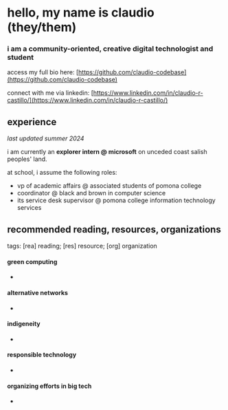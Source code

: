 # hello, my name is claudio (they/them)
### i am a community-oriented, creative digital technologist and student
access my full bio here: [https://github.com/claudio-codebase](https://github.com/claudio-codebase)

connect with me via linkedin: [https://www.linkedin.com/in/claudio-r-castillo/](https://www.linkedin.com/in/claudio-r-castillo/)

## experience
_last updated summer 2024_

i am currently an **explorer intern @ microsoft** on unceded coast salish peoples' land.

at school, i assume the following roles: 
- vp of academic affairs @ associated students of pomona college
- coordinator @ black and brown in computer science
- its service desk supervisor @ pomona college information technology services

## recommended reading, resources, organizations
tags: [rea] reading; [res] resource; [org] organization

#### green computing
- 

#### alternative networks
-

#### indigeneity
-

#### responsible technology
-

#### organizing efforts in big tech
-

